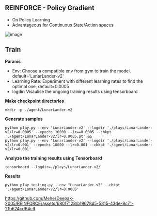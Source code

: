 ## REINFORCE - Policy Gradient

- On Policy Learning
- Advantageous for Continuous State/Action spaces

![image](https://github.com/MeherDeepak-2005/REINFORCE/assets/68017128/841947c6-6770-4074-92ab-7d2bce33030a)

## Train
**Params**
- Env: Choose a compatible env from gym to train the model, default='LunarLander-v2'
- Learning Rate: Experiment with different learning rates to find the optimal one, default=0.0005
- logdir: Visaulise the ongoing training results using tensorboard

**Make checkpoint directories**
```shell
mkdir -p ./agent/LunarLander-v2
```

**Generate samples**
```shell
python play.py --env 'LunarLander-v2' --logdir './plays/LunarLander-v2/lr=0.0005' --epochs 10000 --lr==0.0005 --chkpt './agent/LunarLander-v2/lr=0.0005.pt' && 
python play.py --env 'LunarLander-v2' --logdir './plays/LunarLander-v2/lr=0.001' --epochs 10000 --lr=0.001 --chkpt './agent/LunarLander-v2/lr=0.001' 
```

**Analyze the training results using Tensorboard**
```shell
tensorboard --logdir=./plays/LunarLander-v2/
```

**Results**
```shell
python play_testing.py --env "LunarLander-v2" --chkpt './agent/LunarLander-v2/lr=0.0005'
```

https://github.com/MeherDeepak-2005/REINFORCE/assets/68017128/b19678d5-5815-43de-9c71-2fb624cd64c6
